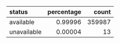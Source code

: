 | status      |   percentage |   count |
|:------------|-------------:|--------:|
| available   |      0.99996 |  359987 |
| unavailable |      0.00004 |      13 |
